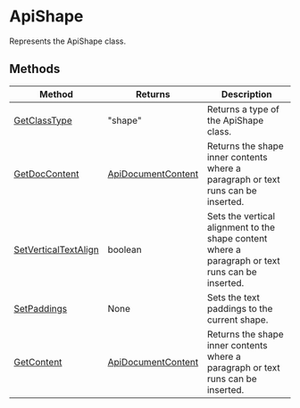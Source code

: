 # ApiShape

Represents the ApiShape class.


## Methods

| Method | Returns | Description |
| ------ | ------- | ----------- |
| [GetClassType](./Methods/GetClassType.md) | "shape" | Returns a type of the ApiShape class. |
| [GetDocContent](./Methods/GetDocContent.md) | [ApiDocumentContent](../ApiDocumentContent/ApiDocumentContent.md) | Returns the shape inner contents where a paragraph or text runs can be inserted. |
| [SetVerticalTextAlign](./Methods/SetVerticalTextAlign.md) | boolean | Sets the vertical alignment to the shape content where a paragraph or text runs can be inserted. |
| [SetPaddings](./Methods/SetPaddings.md) | None | Sets the text paddings to the current shape. |
| [GetContent](./Methods/GetContent.md) | [ApiDocumentContent](../ApiDocumentContent/ApiDocumentContent.md) | Returns the shape inner contents where a paragraph or text runs can be inserted. |
